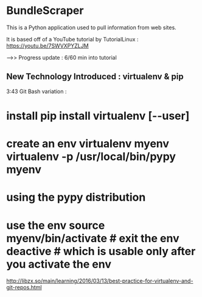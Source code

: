 # BundleScraper
This is a Python application used to pull information from web sites.

It is based off of a YouTube tutorial by TutorialLinux : https://youtu.be/7SWVXPYZLJM


-->> Progress update : 6/60 min into tutorial



New Technology Introduced : virtualenv & pip
--------------------------------------------------

3:43 Git Bash variation : 

# install pip install virtualenv [--user] 
# create an env virtualenv myenv virtualenv -p /usr/local/bin/pypy myenv 

# using the pypy distribution 

# use the env source myenv/bin/activate # exit the env deactive # which is usable only after you activate the env 

http://libzx.so/main/learning/2016/03/13/best-practice-for-virtualenv-and-git-repos.html

 